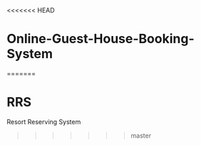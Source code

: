 <<<<<<< HEAD
# Online-Guest-House-Booking-System
=======
# RRS
Resort Reserving System
>>>>>>> master
